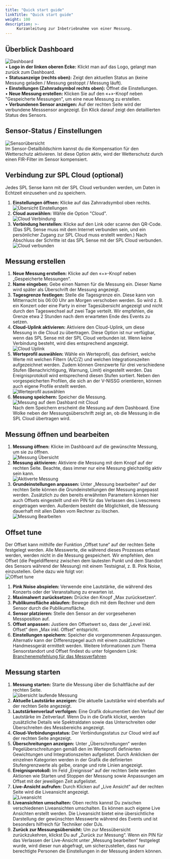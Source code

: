 ```yaml
---
title: "Quick start guide"
linkTitle: "Quick start guide"
weight: 100
description: >-
     Kurzanleitung zur Inbetriebnahme von einer Messung.
---
```


## Überblick Dashboard
![Dashboard](Dashboard.png) <br>
•	**Logo in der linken oberen Ecke:** Klickt man auf das Logo, gelangt man zurück zum Dashboard.<br>
•	**Statusanzeige (rechts oben):** Zeigt den aktuellen Status an (keine Messung geladen / Messung gestoppt / Messung läuft).<br>
•	**Einstellungen (Zahnradsymbol rechts oben):** Öffnet die Einstellungen.<br>
•	**Neue Messung erstellen:** Klicken Sie auf den «+»-Knopf neben "Gespeicherte Messungen", um eine neue Messung zu erstellen.<br>
•	**Verbundenen Sensor anzeigen:** Auf der rechten Seite wird der verbundene Messsensor angezeigt. Ein Klick darauf zeigt den detaillierten Status des Sensors.<br>
## Sensor-Status / Einstellungen
![Sensorübersicht](Sensor.png) <br>
Im Sensor-Detailbildschirm kannst du die Kompensation für den Wetterschutz aktivieren. Ist diese Option aktiv, wird der Wetterschutz durch einen FIR-Filter im Sensor kompensiert.<br>
## Verbindung zur SPL Cloud (optional)
Jedes SPL Sense kann mit der SPL Cloud verbunden werden, um Daten in Echtzeit einzusehen und zu speichern.<br>
1.	**Einstellungen öffnen:** Klicke auf das Zahnradsymbol oben rechts.<br>
![Übersicht Einstellungen](Einstellungen.png) <br>
2.	**Cloud auswählen:** Wähle die Option "Cloud".<br>
![Cloud Verbindung](ConnectCloud.png) <br>
3.	**Verbindung herstellen:** Klicke auf den Link oder scanne den QR-Code. (Das SPL Sense muss mit dem Internet verbunden sein, und ein persönlicher Zugang zur SPL Cloud muss erstellt werden.)
Nach Abschluss der Schritte ist das SPL Sense mit der SPL Cloud verbunden.<br>
![Cloud verbunden](ConnectCloudCloudstatus.png) <br>
## Messung erstellen
1.	**Neue Messung erstellen:** Klicke auf den «+»-Knopf neben „Gespeicherte Messungen“.<br>
2.	**Name eingeben:** Gebe einen Namen für die Messung ein. Dieser Name wird später als Überschrift der Messung angezeigt.<br>
3.	**Tagesgrenze festlegen:** Stelle die Tagesgrenze ein. Diese kann von Mitternacht bis 06:00 Uhr am Morgen verschoben werden. So wird z. B. ein Konzert oder eine Party in einer Tagesübersicht angezeigt und nicht durch den Tageswechsel auf zwei Tage verteilt. Wir empfehlen, die Grenze etwa 2 Stunden nach dem erwarteten Ende des Events zu setzen.<br>
4.	**Cloud-Uplink aktivieren:** Aktiviere den Cloud-Uplink, um diese Messung in die Cloud zu übertragen. Diese Option ist nur verfügbar, wenn das SPL Sense mit der SPL Cloud verbunden ist. Wenn keine Verbindung besteht, wird dies entsprechend angezeigt.<br>
![Cloud Uplink](CloudUplink.png) <br>
5.	**Werteprofil auswählen:** Wähle ein Werteprofil, das definiert, welche Werte mit welchen Filtern (A/C/Z) und welchen Integrationszeiten aufgezeichnet werden. Zudem können Grenzwerte für drei verschiedene Stufen (Benachrichtigung, Warnung, Limit) eingestellt werden. Das Ereignisprotokoll wird entsprechend diesen Stufen sortiert. Neben den vorgespeicherten Profilen, die sich an der V-NISSG orientieren, können auch eigene Profile erstellt werden.<br>
![Werteprofil auswählen](NeueMessungWerteprofil.png) <br>
6.	**Messung speichern:** Speicher die Messung.<br>
![Messung auf dem Dashbard mit Cloud](MessungAngelegtMitCloud.png) <br>
Nach dem Speichern erscheint die Messung auf dem Dashboard. Eine Wolke neben der Messungsüberschrift zeigt an, ob die Messung in die SPL Cloud übertragen wird.<br>
## Messung öffnen und bearbeiten
1.	**Messung öffnen:** Klicke im Dashboard auf die gewünschte Messung, um sie zu öffnen.<br>
![Messung Übersicht](MessungDetailsOhneDaten.png) <br>
2.	**Messung aktivieren:** Aktiviere die Messung mit dem Knopf auf der rechten Seite. Beachte, dass immer nur eine Messung gleichzeitig aktiv sein kann.<br>
![Akitiverte Messung](MessungAktiviert.png) <br>
3.	**Grundeinstellungen anpassen:** Unter „Messung bearbeiten“ auf der rechten Seite können die Grundeinstellungen der Messung angepasst werden. Zusätzlich zu den bereits erwähnten Parametern können hier auch Offsets eingestellt und ein PIN für das Verlassen des Livescreens eingetragen werden. Außerdem besteht die Möglichkeit, die Messung dauerhaft mit allen Daten vom Rechner zu löschen.<br>
![Messung Bearbeiten](MessungBearbeiten.png) <br>
## Offset tune
Der Offset kann mithilfe der Funktion „Offset tune“ auf der rechten Seite festgelegt werden. Alle Messwerte, die während dieses Prozesses erfasst werden, werden nicht in die Messung gespeichert. Wir empfehlen, den Offset (die Pegeldifferenz zwischen dem lautesten Punkt und dem Standort des Sensors während der Messung) mit einem Testsignal, z. B. Pink Noise, einzustellen. Gehe dazu wie folgt vor:<br>
![Offset tune](Offsettune.png) <br>
1.	**Pink Noise abspielen:** Verwende eine Lautstärke, die während des Konzerts oder der Veranstaltung zu erwarten ist.<br>
2.	**Maximalwert zurücksetzen:** Drücke den Knopf „Max zurücksetzen“.<br>
3.	**Publikumsfläche ablaufen:** Bewege dich mit dem Rechner und dem Sensor durch die Publikumsfläche.<br>
4.	**Sensor platzieren:** Stelle den Sensor an der vorgesehenen Messposition auf.<br>
5.	**Offset anpassen:** Justiere den Offsetwert so, dass der „Level inkl. Offset“ dem „Max inkl. Offset“ entspricht.<br>
6.	**Einstellungen speichern:** Speicher die vorgenommenen Anpassungen.<br>
Alternativ kann der Differenzpegel auch mit einem zusätzlichen Handmessgerät ermittelt werden. Weitere Informationen zum Thema Sensorstandort und Offset findest du unter folgendem Link: [Branchenempfehlung für das Messverfahren](https://www.bag.admin.ch/dam/bag/de/dokumente/str/schall/emfehlungen_messverfahren.pdf.download.pdf/Branchenempfehlung%20Messverfahren%20DE.pdf) <br>
## Messung starten
1.	**Messung starten:** Starte die Messung über die Schaltfläche auf der rechten Seite.<br>
![übersicht laufende Messung](Messunglaeuft.png) <br>
2.	**Aktuelle Lautstärke anzeigen:** Die aktuelle Lautstärke wird ebenfalls auf der rechten Seite angezeigt.<br>
3.	**Lautstärkenverlauf verfolgen:** Eine Grafik dokumentiert den Verlauf der Lautstärke im Zeitverlauf. Wenn Du in die Grafik klickst, werden zusätzliche Details wie Spektraldaten sowie das Unterschreiten oder Überschreiten des Messbereichs angezeigt.<br>
4.	**Cloud-Verbindungsstatus:** Der Verbindungsstatus zur Cloud wird auf der rechten Seite angezeigt.<br>
5.	**Überschreitungen anzeigen:** Unter „Überschreitungen“ werden Pegelüberschreitungen gemäß den im Werteprofil definierten Gewichtungen und Integrationszeiten aufgelistet. Durch Anklicken der einzelnen Kategorien werden in der Grafik die definierten Stufengrenzwerte als gelbe, orange und rote Linien angezeigt.<br>
6.	**Ereignisprotokoll:** Im Feld „Ereignisse“ auf der rechten Seite werden Aktionen wie Starten und Stoppen der Messung sowie Anpassungen am Offset mit der jeweiligen Zeit aufgelistet.<br>
7.	**Live-Ansicht aufrufen:** Durch Klicken auf „Live Ansicht“ auf der rechten Seite wird die Liveansicht angezeigt.<br>
![Liveansicht](LiveScreen.png) <br>
8.	**Liveansichten umschalten:** Oben rechts kannst Du zwischen verschiedenen Liveansichten umschalten. Es können auch eigene Live Ansichten erstellt werden. Die Liveansicht bietet eine übersichtliche Darstellung der gewünschten Messwerte während des Events und ist besonders hilfreich für Techniker oder DJs.<br>
9.	**Zurück zur Messungsübersicht:** Um zur Messübersicht zurückzukehren, klickst Du auf „Zurück zur Messung“. Wenn ein PIN für das Verlassen der Live-Ansicht unter „Messung bearbeiten“ festgelegt wurde, wird dieser nun abgefragt, um sicherzustellen, dass nur berechtigte Personen die Einstellungen in der Messung ändern können.<br>
